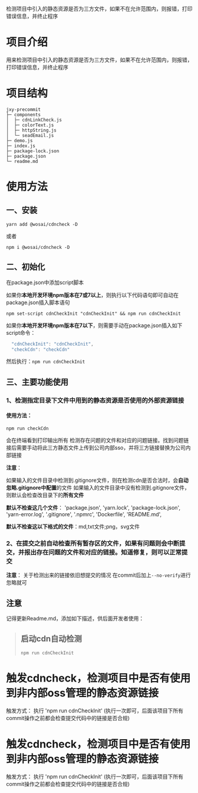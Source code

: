检测项目中引入的静态资源是否为三方文件，如果不在允许范围内，则报错，打印错误信息，并终止程序
# 项目介绍
用来检测项目中引入的静态资源是否为三方文件，如果不在允许范围内，则报错，打印错误信息，并终止程序

# 项目结构
```
jxy-precommit
├─ components
│  ├─ cdnLinkCheck.js
│  ├─ colorText.js
│  ├─ httpString.js
│  └─ seadEmail.js
├─ demo.js
├─ index.js
├─ package-lock.json
├─ package.json
└─ readme.md

```

# 使用方法

## 一、安装
`yarn add @wosai/cdncheck -D`

或者

`npm i @wosai/cdncheck -D`

## 二、初始化
在package.json中添加script脚本

如果你**本地开发环境npm版本在7或7以上**，则执行以下代码语句即可自动在package.json插入脚本语句

`
npm set-script cdnCheckInit "cdnCheckInit" && npm run cdnCheckInit
`

如果你**本地开发环境npm版本在7以下**，则需要手动在package.json插入如下script命令：

```js
  "cdnCheckInit": "cdnCheckInit",
  "checkCdn": "checkCdn"
```

然后执行：`npm run cdnCheckInit`






## 三、主要功能使用
### 1、检测指定目录下文件中用到的静态资源是否使用的外部资源链接

#### 使用方法：
`npm run checkCdn`

会在终端看到打印输出所有 检测存在问题的文件和对应的问题链接。找到问题链接后需要手动将此三方静态文件上传到公司内部sso，并将三方链接替换为公司内部链接

**注意**：

如果输入的文件目录中检测到.gitignore文件，则在检测cdn是否合法时，会**自动忽略.gitignore中配置**的文件
如果输入的文件目录中没有检测到.gitignore文件，则默认会检查改目录下的**所有文件**

**默认不检查这几个文件**：
'package.json',
'yarn.lock',
'package-lock.json',
'yarn-error.log',
'.gitignore',
'.npmrc',
'Dockerfile',
'README.md',

**默认不检查这以下格式的文件**：md,txt文件;png，svg文件


### 2、在提交之前自动检查所有暂存区的文件，如果有问题则会中断提交，并报出存在问题的文件和对应的链接。知道修复，则可以正常提交

**注意**：
关于检测出来的链接依旧想提交的情况
在commit后加上`--no-verify`进行忽略就可



## 注意
记得更新Readme.md，添加如下描述，供后面开发者使用：
> ## 启动cdn自动检测
> `npm run cdnCheckInit`




# 触发cdncheck，检测项目中是否有使用到非内部oss管理的静态资源链接
触发方式：
执行 'npm run cdnCheckInit' (执行一次即可，后面该项目下所有commit操作之前都会检查提交代码中的链接是否合规)



# 触发cdncheck，检测项目中是否有使用到非内部oss管理的静态资源链接
触发方式：
执行 'npm run cdnCheckInit' (执行一次即可，后面该项目下所有commit操作之前都会检查提交代码中的链接是否合规)

